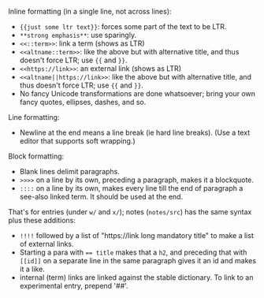Inline formatting (in a single line, not across lines):
- `{{just some ltr text}}`: forces some part of the text to be LTR.
- `**strong emphasis**`: use sparingly.
- `<<::term>>`: link a term (shows as LTR)
- `<<altname::term>>`: like the above but with alternative title, and thus doesn't force LTR; use `{{` and `}}`.
- `<<https://link>>`: an external link (shows as LTR)
- `<<altname||https://link>>`: like the above but with alternative title, and thus doesn't force LTR; use `{{` and `}}`.
- No fancy Unicode transformations are done whatsoever; bring your own fancy quotes, ellipses, dashes, and so.

Line formatting:
- Newline at the end means a line break (ie hard line breaks). (Use a text editor that supports soft wrapping.)

Block formatting:
- Blank lines delimit paragraphs.
- `>>>>` on a line by its own, preceding a paragraph, makes it a blockquote.
- `::::` on a line by its own, makes every line till the end of paragraph a see-also linked term. It should be used at the end.

That's for entries (under `w/` and `x/`); notes (`notes/src`) has the same syntax plus these additions:
- `!!!!` followed by a list of "https://link long mandatory title" to make a list of external links.
- Starting a para with `== title` makes that a `h2`, and preceding that with `[[id]]` on a separate line in the same paragraph gives it an id and makes it a like.
- internal (term) links are linked against the stable dictionary. To link to an experimental entry, prepend '##'.
